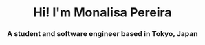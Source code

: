 <h1 align="center">Hi! I'm Monalisa Pereira</h1>
<h3 align="center">A student and software engineer based in Tokyo, Japan</h3>
